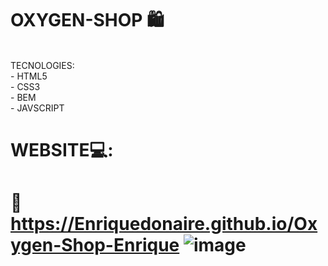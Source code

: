 #  OXYGEN-SHOP  🛍️ 

<br/>
  TECNOLOGIES: <br/>
- HTML5 <br/>
- CSS3 <br/>
- BEM <br/>
- JAVSCRIPT <br/>


#  WEBSITE💻:
#  🛒 https://Enriquedonaire.github.io/Oxygen-Shop-Enrique ![image](https://github.com/Enriquedonaire/Oxygen-Shop-Enrique/assets/84640350/e49943e0-3301-42b0-a4c8-1d07c20aefd6)  



